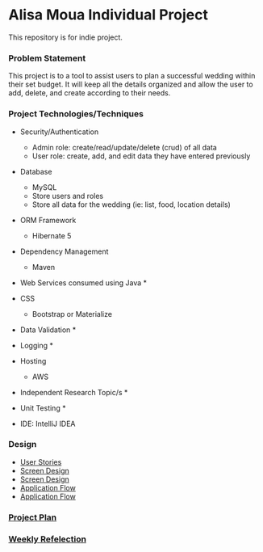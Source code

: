 # Alisa Moua Individual Project

This repository is for indie project.

### Problem Statement

This project is to a tool to assist users to plan a successful wedding within their set budget. It will keep all the
details organized and allow the user to add, delete, and create according to their needs.

### Project Technologies/Techniques 

* Security/Authentication
  * Admin role: create/read/update/delete (crud) of all data
  * User role: create, add, and edit data they have entered previously
 
* Database
  * MySQL
  * Store users and roles
  * Store all data for the wedding (ie: list, food, location details)
* ORM Framework
  * Hibernate 5
* Dependency Management
  * Maven
* Web Services consumed using Java
  * 
* CSS 
  * Bootstrap or Materialize
* Data Validation
  *
* Logging
  *  
* Hosting
  * AWS
* Independent Research Topic/s
  * 
* Unit Testing
  * 
* IDE: IntelliJ IDEA


### Design

* [User Stories](DesignDocuments/UserStories.md)
* [Screen Design](DesignDocuments/ScreenDesign(1).png)
* [Screen Design](DesignDocuments/ScreenDesign(2).png)
* [Application Flow](DesignDocuments/ApplicationFlow.md)
* [Application Flow](DesignDocuments/ApplicationFlow.png)


### [Project Plan](ProjectPlan.md)

### [Weekly Refelection](WeeklyReflection.md)